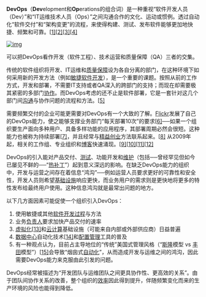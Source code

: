 **DevOps**（**Dev**elopment和**Op**erations的组合词）是一种重视“软件开发人员（Dev）”和“IT运维技术人员（Ops）”之间沟通合作的文化、运动或惯例。透过自动化“软件交付”和“架构变更”的流程，来使得构建、测试、发布软件能够更加地快捷、频繁和可靠。[[1\]](https://zh.wikipedia.org/wiki/DevOps#cite_note-1)[[2\]](https://zh.wikipedia.org/wiki/DevOps#cite_note-2)[[3\]](https://zh.wikipedia.org/wiki/DevOps#cite_note-3)[[4\]](https://zh.wikipedia.org/wiki/DevOps#cite_note-4)

[![img](https://upload.wikimedia.org/wikipedia/commons/thumb/b/b5/Devops.svg/220px-Devops.svg.png)](https://zh.wikipedia.org/wiki/File:Devops.svg)

可以把DevOps看作开发（软件工程）、技术运营和质量保障（QA）三者的交集。

传统的软件组织将开发、IT运维和[质量保障](https://zh.wikipedia.org/wiki/品質保證)设为各自分离的部门，在这种环境下如何采用新的开发方法（例如[敏捷软件开发](https://zh.wikipedia.org/wiki/敏捷软件开发)），是一个重要的课题。按照从前的工作方式，开发和部署，不需要IT支持或者QA深入的跨部门的支持；而现在却需要极其紧密的多部门[协作](https://zh.wikipedia.org/wiki/協作)。而DevOps考虑的还不止是软件部署，它是一套针对这几个部门间[沟通](https://zh.wikipedia.org/wiki/沟通)与协作问题的流程和方法。[[5\]](https://zh.wikipedia.org/wiki/DevOps#cite_note-5)

需要频繁交付的企业可能更需要对DevOps有一个大致的了解。[Flickr](https://zh.wikipedia.org/wiki/Flickr)发展了自己的DevOps能力，使之能够支撑业务部门“每天部署10次”的要求[[6\]](https://zh.wikipedia.org/wiki/DevOps#cite_note-6)──如果一个组织要生产面向多种用户、具备多样功能的应用程序，其部署周期必然会很短。这种能力也被称为持续部署[[7\]](https://zh.wikipedia.org/wiki/DevOps#cite_note-7)，并且经常与[精益创业](https://zh.wikipedia.org/wiki/精益创业)方法联系起来。[[8\]](https://zh.wikipedia.org/wiki/DevOps#cite_note-8) 从2009年起，相关的工作组、专业组织和[博客](https://zh.wikipedia.org/wiki/博客)快速涌现。[[9\]](https://zh.wikipedia.org/wiki/DevOps#cite_note-9)[[10\]](https://zh.wikipedia.org/wiki/DevOps#cite_note-10)[[11\]](https://zh.wikipedia.org/wiki/DevOps#cite_note-11)[[12\]](https://zh.wikipedia.org/wiki/DevOps#cite_note-12)

DevOps的引入能对产品交付、[测试](https://zh.wikipedia.org/wiki/测试)、功能开发和[维护](https://zh.wikipedia.org/wiki/軟體維護)（包括──曾经罕见但如今已屡见不鲜的──“[热补丁](https://zh.wikipedia.org/wiki/Hot_fix)”）起到意义深远的影响。在缺乏DevOps能力的组织中，开发与运营之间存在着信息“鸿沟”──例如运营人员要求更好的可靠性和安全性，开发人员则希望[基础设施](https://zh.wikipedia.org/wiki/基础设施)响应更快，而业务用户的需求则是更快地将更多的特性发布给最终用户使用。这种信息鸿沟就是最常出问题的地方。

以下几方面因素可能促使一个组织引入DevOps：

1. 使用敏捷或其他[软件开发过程](https://zh.wikipedia.org/wiki/软件开发过程)与方法
2. 业务[负责人](https://zh.wikipedia.org/wiki/持份者)要求加快产品交付的速率
3. [虚拟化](https://zh.wikipedia.org/wiki/虚拟化)[[13\]](https://zh.wikipedia.org/wiki/DevOps#cite_note-13)和[云计算](https://zh.wikipedia.org/wiki/云计算)基础设施（可能来自内部或外部供应商）日益普遍
4. [数据中心](https://zh.wikipedia.org/wiki/数据中心)自动化技术[[14\]](https://zh.wikipedia.org/wiki/DevOps#cite_note-14)和[配置管理](https://zh.wikipedia.org/wiki/軟件配置管理)工具的普及
5. 有一种观点认为，目前占主导地位的“传统”美国式管理风格（“[斯隆](https://zh.wikipedia.org/wiki/Alfred_P._Sloan)模型 vs [丰田](https://zh.wikipedia.org/w/index.php?title=丰田英二&action=edit&redlink=1)模型”）[[15\]](https://zh.wikipedia.org/wiki/DevOps#cite_note-15)会导致“烟囱式[自动化](https://zh.wikipedia.org/wiki/自动化)”，从而造成开发与运维之间的鸿沟，因此需要DevOps能力来克服由此引发的问题。

DevOps经常被描述为“开发团队与运维团队之间更具协作性、更高效的关系”。由于团队间协作关系的改善，整个组织的[效率](https://zh.wikipedia.org/wiki/效率)因此得到提升，伴随频繁变化而来的生产环境的风险也能得到降低。